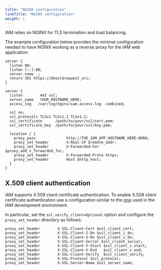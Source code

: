 ```yaml
---
title: "NGINX configuration"
linkTitle: "NGINX configuration"
weight: 1
---
```


IAM relies on NGINX for TLS termination and load balancing.

The example configuration below provides the minimal configuration needed to
have NGINX working as a reverse proxy for the IAM web application:

```nginx
server {
  listen 80;
  listen [::]:80;
  server_name _;
  return 301 https://$host$request_uri;
}

server {
  listen        443 ssl;
  server_name   YOUR_HOSTNAME_HERE;
  access_log   /var/log/nginx/iam.access.log  combined;

  ssl on;
  ssl_protocols TLSv1 TLSv1.1 TLSv1.2;
  ssl_certificate      /path/to/your/ssl/cert.pem;
  ssl_certificate_key  /path/to/your/ssl/key.pem;

  location / {
    proxy_pass              http://THE_IAM_APP_HOSTNAME_HERE:8080;
    proxy_set_header        X-Real-IP $remote_addr;
    proxy_set_header        X-Forwarded-For $proxy_add_x_forwarded_for;
    proxy_set_header        X-Forwarded-Proto https;
    proxy_set_header        Host $http_host;
  }
}
```

## X.509 client authentication

IAM supports X.509 client certificate authentication. To enable X.509 client
certificate authentication use a configuration similar to the
[one](https://github.com/indigo-iam/iam/blob/master/docker/nginx/iam.conf) used
in the IAM development environment.

In particular, set the `ssl_verify_client=Optional` option and configure the `proxy_set_header`
directory as follows: 

```nginx
proxy_set_header        X-SSL-Client-Cert $ssl_client_cert;
proxy_set_header        X-SSL-Client-I-Dn $ssl_client_i_dn;
proxy_set_header        X-SSL-Client-S-Dn $ssl_client_s_dn;
proxy_set_header        X-SSL-Client-Serial $ssl_client_serial;
proxy_set_header        X-SSL-Client-V-Start $ssl_client_v_start;
proxy_set_header        X-SSL-Client-V-End   $ssl_client_v_end;
proxy_set_header        X-SSL-Client-Verify  $ssl_client_verify;
proxy_set_header        X-SSL-Protocol $ssl_protocol;
proxy_set_header        X-SSL-Server-Name $ssl_server_name;
```

